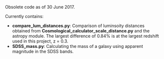 Obsolete code as of 30 June 2017.

Currently contains: 
- **compare_lum_distances.py**:
Comparison of luminsoity distances obtained from **Cosmological_calculator_scale_distance.py** and the astropy module. The largest difference of 0.84% is at the largest redshift used in this project, z = 0.3.  
- **SDSS_mass.py**:
Calculating the mass of a galaxy using apparent magnitude in the SDSS bands. 
